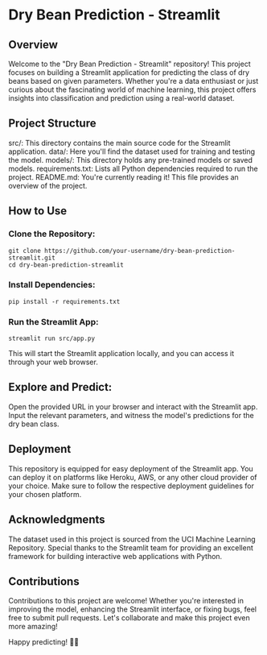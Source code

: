 
# Dry Bean Prediction - Streamlit

## Overview
Welcome to the "Dry Bean Prediction - Streamlit" repository! This project focuses on building a Streamlit application for predicting the class of dry beans based on given parameters. Whether you're a data enthusiast or just curious about the fascinating world of machine learning, this project offers insights into classification and prediction using a real-world dataset.

## Project Structure
src/: This directory contains the main source code for the Streamlit application.
data/: Here you'll find the dataset used for training and testing the model.
models/: This directory holds any pre-trained models or saved models.
requirements.txt: Lists all Python dependencies required to run the project.
README.md: You're currently reading it! This file provides an overview of the project.

## How to Use

### Clone the Repository:
```
git clone https://github.com/your-username/dry-bean-prediction-streamlit.git
cd dry-bean-prediction-streamlit
```
### Install Dependencies:
```
pip install -r requirements.txt
```
### Run the Streamlit App:
```
streamlit run src/app.py
```
This will start the Streamlit application locally, and you can access it through your web browser.

## Explore and Predict:
Open the provided URL in your browser and interact with the Streamlit app. Input the relevant parameters, and witness the model's predictions for the dry bean class.

## Deployment
This repository is equipped for easy deployment of the Streamlit app. You can deploy it on platforms like Heroku, AWS, or any other cloud provider of your choice. Make sure to follow the respective deployment guidelines for your chosen platform.

## Acknowledgments
The dataset used in this project is sourced from the UCI Machine Learning Repository.
Special thanks to the Streamlit team for providing an excellent framework for building interactive web applications with Python.

## Contributions
Contributions to this project are welcome! Whether you're interested in improving the model, enhancing the Streamlit interface, or fixing bugs, feel free to submit pull requests. Let's collaborate and make this project even more amazing!

Happy predicting! 🚀✨

